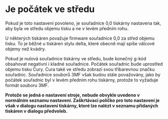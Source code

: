 Je počátek ve středu
====
Pokud je toto nastavení povoleno, je souřadnice 0,0 tiskárny nastavena tak, aby byla ve středu objemu tisku a ne v levém předním rohu.

U některých tiskáren považuje firmware souřadnice 0,0 za střed objemu tisku. To je běžné u tiskáren stylu delta, které obecně mají spíše válcové objemy než kvádry.

Pokud je nulová souřadnice tiskárny ve středu, bude konečný g-kód obsahovat negativní i kladné souřadnice. Počátek souřadnic bude uprostřed objemu tisku Cury. Cura také ve středu zobrazí svou tříbarevnou značku souřadnic. Souřadnice souborů 3MF však budou stále považovány, jako by počátek souřadnic byl v levém předním rohu tiskárny, protože to vyžaduje formát souboru 3MF.

**Protože se jedná o nastavení stroje, nebude obvykle uvedeno v normálním seznamu nastavení. Zaškrtávací políčko pro toto nastavení je však v dialogu nastavení tiskárny, které lze nalézt v seznamu přidaných tiskáren v dialogu předvoleb.**